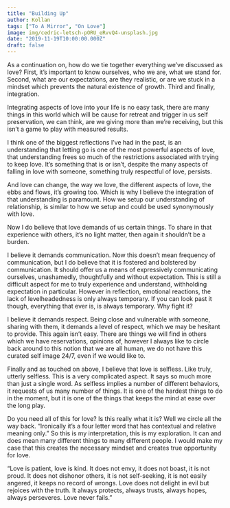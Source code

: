 ```yaml
---
title: "Building Up"
author: Kollan
tags: ["To A Mirror", "On Love"]
image: img/cedric-letsch-pORU_eRvvQ4-unsplash.jpg
date: "2019-11-19T10:00:00.000Z"
draft: false
---
```


As a continuation on, how do we tie together everything we’ve discussed as love? First, it’s important to know ourselves, who we are, what we stand for. Second, what are our expectations, are they realistic, or are we stuck in a mindset which prevents the natural existence of growth. Third and finally, integration.

Integrating aspects of love into your life is no easy task, there are many things in this world which will be cause for retreat and trigger in us self preservation, we can think, are we giving more than we’re receiving, but this isn’t a game to play with measured results.

I think one of the biggest reflections I’ve had in the past, is an understanding that letting go is one of the most powerful aspects of love, that understanding frees so much of the restrictions associated with trying to keep love. It’s something that is or isn’t, despite the many aspects of falling in love with someone, something truly respectful of love, persists.

And love can change, the way we love, the different aspects of love, the ebbs and flows, it’s growing too. Which is why I believe the integration of that understanding is paramount. How we setup our understanding of relationship, is similar to how we setup and could be used synonymously with love.

Now I do believe that love demands of us certain things. To share in that experience with others, it’s no light matter, then again it shouldn’t be a burden.

I believe it demands communication. Now this doesn’t mean frequency of communication, but I do believe that it is fostered and bolstered by communication. It should offer us a means of expressively communicating ourselves, unashamedly, thoughtfully and without expectation. This is still a difficult aspect for me to truly experience and understand, withholding expectation in particular. However in reflection, emotional reactions, the lack of levelheadedness is only always temporary. If you can look past it though, everything that ever is, is always temporary. Why fight it?

I believe it demands respect. Being close and vulnerable with someone, sharing with them, it demands a level of respect, which we may be hesitant to provide. This again isn’t easy. There are things we will find in others which we have reservations, opinions of, however I always like to circle back around to this notion that we are all human, we do not have this curated self image 24/7, even if we would like to.

Finally and as touched on above, I believe that love is selfless. Like truly, utterly selfless. This is a very complicated aspect. It says so much more than just a single word. As selfless implies a number of different behaviors, it requests of us many number of things. It is one of the hardest things to do in the moment, but it is one of the things that keeps the mind at ease over the long play.

Do you need all of this for love? Is this really what it is? Well we circle all the way back. “Ironically it’s a four letter word that has contextual and relative meaning only.” So this is my interpretation, this is my exploration. It can and does mean many different things to many different people. I would make my case that this creates the necessary mindset and creates true opportunity for love.

“Love is patient, love is kind. It does not envy, it does not boast, it is not proud. It does not dishonor others, it is not self-seeking, it is not easily angered, it keeps no record of wrongs. Love does not delight in evil but rejoices with the truth. It always protects, always trusts, always hopes, always perseveres. Love never fails.”
